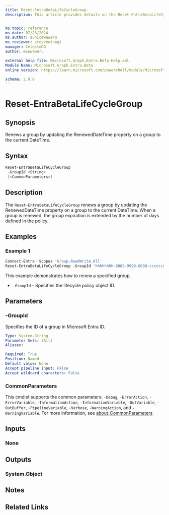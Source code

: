 ```yaml
---
title: Reset-EntraBetaLifeCycleGroup.
description: This article provides details on the Reset-EntraBetaLifeCycleGroup command.


ms.topic: reference
ms.date: 07/23/2024
ms.author: eunicewaweru
ms.reviewer: stevemutungi
manager: CelesteDG
author: msewaweru

external help file: Microsoft.Graph.Entra.Beta-Help.xml
Module Name: Microsoft.Graph.Entra.Beta
online version: https://learn.microsoft.com/powershell/module/Microsoft.Graph.Entra.Beta/Reset-EntraBetaLifeCycleGroup

schema: 2.0.0
---
```


# Reset-EntraBetaLifeCycleGroup

## Synopsis

Renews a group by updating the RenewedDateTime property on a group to the current DateTime.

## Syntax

```powershell
Reset-EntraBetaLifeCycleGroup 
 -GroupId <String> 
 [<CommonParameters>]
```

## Description

The `Reset-EntraBetaLifeCycleGroup` renews a group by updating the RenewedDateTime property on a group to the current DateTime.
When a group is renewed, the group expiration is extended by the number of days defined in the policy.

## Examples

### Example 1

```powershell
Connect-Entra -Scopes 'Group.ReadWrite.All'
Reset-EntraBetaLifeCycleGroup -GroupId 'hhhhhhhh-8888-9999-8888-cccccccccccc'
```

This example demonstrates how to renew a specified group.  

- `-GroupId` - Specifies the lifecycle policy object ID.  

## Parameters

### -GroupId

Specifies the ID of a group in Microsoft Entra ID.

```yaml
Type: System.String
Parameter Sets: (All)
Aliases:

Required: True
Position: Named
Default value: None
Accept pipeline input: False
Accept wildcard characters: False
```

### CommonParameters

This cmdlet supports the common parameters: `-Debug`, `-ErrorAction`, `-ErrorVariable`, `-InformationAction`, `-InformationVariable`, `-OutVariable`, `-OutBuffer`, `-PipelineVariable`, `-Verbose`, `-WarningAction`, and `-WarningVariable`. For more information, see [about_CommonParameters](https://go.microsoft.com/fwlink/?LinkID=113216).

## Inputs

### None

## Outputs

### System.Object

## Notes

## Related Links

